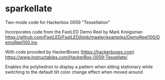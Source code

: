 # sparkellate
Two-mode code for Hackerbox 0059 "Tessellation"

Incorporates code from the FastLED Demo Reel by Mark Kreigsman
https://github.com/FastLED/FastLED/blob/master/examples/DemoReel100/DemoReel100.ino

With code provided by HackerBoxes (https://hackerboxes.com)
https://www.instructables.com/HackerBox-0059-Tessellate/

Enables the polyhedron to display a pattern when sitting stationary
while switching to the default tilt color change effect when moved around
